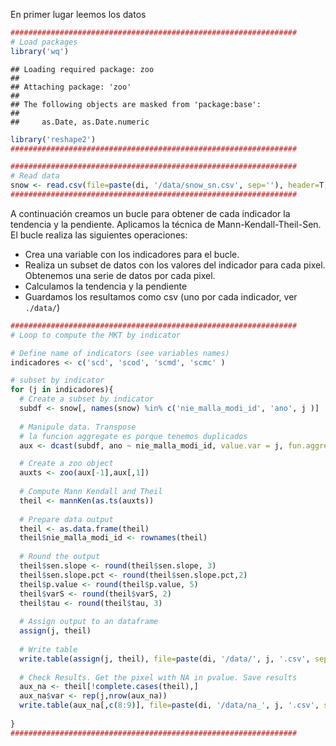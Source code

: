 En primer lugar leemos los datos

``` r
################################################################
# Load packages 
library('wq')
```

    ## Loading required package: zoo
    ## 
    ## Attaching package: 'zoo'
    ## 
    ## The following objects are masked from 'package:base':
    ## 
    ##     as.Date, as.Date.numeric

``` r
library('reshape2')
################################################################

################################################################
# Read data
snow <- read.csv(file=paste(di, '/data/snow_sn.csv', sep=''), header=T, sep=';')
################################################################
```

A continuación creamos un bucle para obtener de cada indicador la tendencia y la pendiente. Aplicamos la técnica de Mann-Kendall-Theil-Sen. El bucle realiza las siguientes operaciones:

-   Crea una variable con los indicadores para el bucle.
-   Realiza un subset de datos con los valores del indicador para cada pixel. Obtenemos una serie de datos por cada pixel.
-   Calculamos la tendencia y la pendiente
-   Guardamos los resultamos como csv (uno por cada indicador, ver `./data/`)

``` r
################################################################
# Loop to compute the MKT by indicator

# Define name of indicators (see variables names)
indicadores <- c('scd', 'scod', 'scmd', 'scmc' )

# subset by indicator
for (j in indicadores){ 
  # Create a subset by indicator
  subdf <- snow[, names(snow) %in% c('nie_malla_modi_id', 'ano', j )]
  
  # Manipule data. Transpose 
  # la funcion aggregate es porque tenemos duplicados 
  aux <- dcast(subdf, ano ~ nie_malla_modi_id, value.var = j, fun.aggregate = mean) 

  # Create a zoo object 
  auxts <- zoo(aux[-1],aux[,1])
  
  # Compute Mann Kendall and Theil 
  theil <- mannKen(as.ts(auxts))
  
  # Prepare data output
  theil <- as.data.frame(theil)
  theil$nie_malla_modi_id <- rownames(theil)
  
  # Round the output
  theil$sen.slope <- round(theil$sen.slope, 3)
  theil$sen.slope.pct <- round(theil$sen.slope.pct,2)
  theil$p.value <- round(theil$p.value, 5)
  theil$varS <- round(theil$varS, 2)
  theil$tau <- round(theil$tau, 3)
  
  # Assign output to an dataframe
  assign(j, theil)
  
  # Write table 
  write.table(assign(j, theil), file=paste(di, '/data/', j, '.csv', sep=''), row.names=FALSE, sep=',')
  
  # Check Results. Get the pixel with NA in pvalue. Save results
  aux_na <- theil[!complete.cases(theil),]
  aux_na$var <- rep(j,nrow(aux_na))
  write.table(aux_na[,c(8:9)], file=paste(di, '/data/na_', j, '.csv', sep=''), row.names=FALSE, sep=',')
    
} 
################################################################
```
